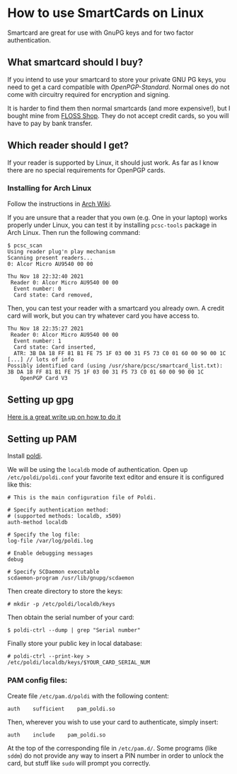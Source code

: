 # How to use SmartCards on Linux

Smartcard are great for use with GnuPG keys and for two factor authentication.

## What smartcard should I buy?

If you intend to use your smartcard to store your private GNU PG keys, you need
to get a card compatible with *OpenPGP-Standard*. Normal ones do not come with 
circuitry required for encryption and signing.

It is harder to find them then 
normal smartcards (and more expensive!), but I bought mine from 
[FLOSS Shop](https://www.floss-shop.de/en/security-privacy/smartcards/13/openpgp-smart-card-v3.4).
They do not accept credit cards, so you will have to pay by bank transfer.

## Which reader should I get?

If your reader is supported by Linux, it should just work. As far as I know there
are no special requirements for OpenPGP cards.

### Installing for Arch Linux

Follow the instructions in [Arch Wiki](https://wiki.archlinux.org/title/Smartcards).

If you are unsure that a reader that you own (e.g. One in your laptop) works
properly under Linux, you can test it by installing `pcsc-tools` package in Arch
Linux. Then run the following command:

    $ pcsc_scan
    Using reader plug'n play mechanism
    Scanning present readers...
    0: Alcor Micro AU9540 00 00

    Thu Nov 18 22:32:40 2021
     Reader 0: Alcor Micro AU9540 00 00
      Event number: 0
      Card state: Card removed,

Then, you can test your reader with a smartcard you already own. A credit card will
work, but you can try whatever card you have access to.

    Thu Nov 18 22:35:27 2021
     Reader 0: Alcor Micro AU9540 00 00
      Event number: 1
      Card state: Card inserted,
      ATR: 3B DA 18 FF 81 B1 FE 75 1F 03 00 31 F5 73 C0 01 60 00 90 00 1C
    [...] // lots of info
    Possibly identified card (using /usr/share/pcsc/smartcard_list.txt):
    3B DA 18 FF 81 B1 FE 75 1F 03 00 31 F5 73 C0 01 60 00 90 00 1C
        OpenPGP Card V3

## Setting up gpg

[Here is a great write up on how to do it](https://gist.github.com/btcdrak/73f7b54eafbed2a3f10f41375a04cb6d)

## Setting up PAM

Install [poldi](https://aur.archlinux.org/packages/poldi/).

We will be using the `localdb` mode of authentication. Open up `/etc/poldi/poldi.conf`
your favorite text editor and ensure it is configured like this:

    # This is the main configuration file of Poldi.

    # Specify authentication method:
    # (supported methods: localdb, x509)
    auth-method localdb

    # Specify the log file:
    log-file /var/log/poldi.log

    # Enable debugging messages
    debug

    # Specify SCDaemon executable
    scdaemon-program /usr/lib/gnupg/scdaemon

Then create directory to store the keys:

    # mkdir -p /etc/poldi/localdb/keys

Then obtain the serial number of your card:

    $ poldi-ctrl --dump | grep "Serial number"

Finally store your public key in local database:

    # poldi-ctrl --print-key > /etc/poldi/localdb/keys/$YOUR_CARD_SERIAL_NUM

### PAM config files:

Create file `/etc/pam.d/poldi` with the following content:

    auth    sufficient    pam_poldi.so

Then, wherever you wish to use your card to authenticate, simply insert:

    auth    include    pam_poldi.so

At the top of the corresponding file in `/etc/pam.d/`. Some programs (like `sddm`)
do not provide any way to insert a PIN number in order to unlock the card, but
stuff like `sudo` will prompt you correctly.

